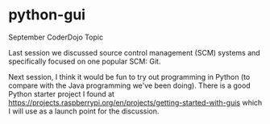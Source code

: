 # python-gui
September CoderDojo Topic

Last session we discussed source control management (SCM) systems and specifically focused on one popular SCM: Git.

Next session, I think it would be fun to try out programming in Python (to compare with the Java programming we've been doing). There is a good Python starter project I found at https://projects.raspberrypi.org/en/projects/getting-started-with-guis which I will use as a launch point for the discussion.
